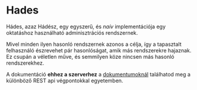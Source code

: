 # Hades

Hádes, azaz Hádész, egy egyszerű, és *naív* implementációja egy oktatáshoz használható adminisztrációs rendszernek.

Mivel minden ilyen hasonló rendszernek azonos a célja, így a tapasztalt felhasználó észrevehet pár hasonlóságat, amik más rendszerekre hajaznak. Ez csupán a véletlen műve, és semmilyen köze nincsen más hasonló rendszerekhez.

A dokumentáció **ehhez a szerverhez** a [dokumentumoknál](./docs) találhatod meg a különböző REST api végpontokkal egyetemben.

